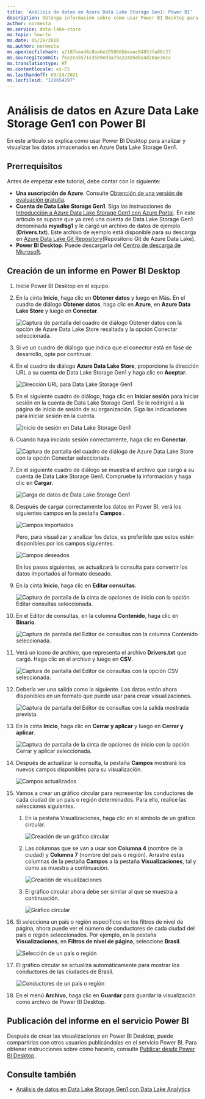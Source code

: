 ```yaml
---
title: 'Análisis de datos en Azure Data Lake Storage Gen1: Power BI'
description: Obtenga información sobre cómo usar Power BI Desktop para analizar y visualizar los datos almacenados en Azure Data Lake Storage Gen1.
author: normesta
ms.service: data-lake-store
ms.topic: how-to
ms.date: 05/29/2018
ms.author: normesta
ms.openlocfilehash: a2187bead4c8aa6e205888bbaaac84853fa88c27
ms.sourcegitcommit: f6e2ea5571e35b9ed3a79a22485eba4d20ae36cc
ms.translationtype: HT
ms.contentlocale: es-ES
ms.lasthandoff: 09/24/2021
ms.locfileid: "128654297"
---
```

# <a name="analyze-data-in-azure-data-lake-storage-gen1-by-using-power-bi"></a>Análisis de datos en Azure Data Lake Storage Gen1 con Power BI
En este artículo se explica cómo usar Power BI Desktop para analizar y visualizar los datos almacenados en Azure Data Lake Storage Gen1.

## <a name="prerequisites"></a>Prerrequisitos
Antes de empezar este tutorial, debe contar con lo siguiente:

* **Una suscripción de Azure**. Consulte [Obtención de una versión de evaluación gratuita](https://azure.microsoft.com/pricing/free-trial/).
* **Cuenta de Data Lake Storage Gen1**. Siga las instrucciones de [Introducción a Azure Data Lake Storage Gen1 con Azure Portal](data-lake-store-get-started-portal.md). En este artículo se supone que ya creó una cuenta de Data Lake Storage Gen1 denominada **myadlsg1** y le cargó un archivo de datos de ejemplo (**Drivers.txt**). Este archivo de ejemplo está disponible para su descarga en [Azure Data Lake Git Repository](https://github.com/Azure/usql/tree/master/Examples/Samples/Data/AmbulanceData/Drivers.txt)(Repositorio Git de Azure Data Lake).
* **Power BI Desktop**. Puede descargarla del [Centro de descarga de Microsoft](https://www.microsoft.com/en-us/download/details.aspx?id=45331). 

## <a name="create-a-report-in-power-bi-desktop"></a>Creación de un informe en Power BI Desktop
1. Inicie Power BI Desktop en el equipo.
2. En la cinta **Inicio**, haga clic en **Obtener datos** y luego en Más. En el cuadro de diálogo **Obtener datos**, haga clic en **Azure**, en **Azure Data Lake Store** y luego en **Conectar**.
   
    ![Captura de pantalla del cuadro de diálogo Obtener datos con la opción de Azure Data Lake Store resaltada y la opción Conectar seleccionada.](./media/data-lake-store-power-bi/get-data-lake-store-account.png "Conexión a Data Lake Storage Gen 1")
3. Si ve un cuadro de diálogo que indica que el conector está en fase de desarrollo, opte por continuar.
4. En el cuadro de diálogo **Azure Data Lake Store**, proporcione la dirección URL a su cuenta de Data Lake Storage Gen1 y haga clic en **Aceptar**.
   
    ![Dirección URL para Data Lake Storage Gen1](./media/data-lake-store-power-bi/get-data-lake-store-account-url.png "Dirección URL para Data Lake Storage Gen1")
5. En el siguiente cuadro de diálogo, haga clic en **Iniciar sesión** para iniciar sesión en la cuenta de Data Lake Storage Gen1. Se le redirigirá a la página de inicio de sesión de su organización. Siga las indicaciones para iniciar sesión en la cuenta.
   
    ![Inicio de sesión en Data Lake Storage Gen1](./media/data-lake-store-power-bi/get-data-lake-store-account-signin.png "Inicio de sesión en Data Lake Storage Gen1")
6. Cuando haya iniciado sesión correctamente, haga clic en **Conectar**.
   
    ![Captura de pantalla del cuadro de diálogo de Azure Data Lake Store con la opción Conectar seleccionada.](./media/data-lake-store-power-bi/get-data-lake-store-account-connect.png "Conexión a Data Lake Storage Gen 1")
7. En el siguiente cuadro de diálogo se muestra el archivo que cargó a su cuenta de Data Lake Storage Gen1. Compruebe la información y haga clic en **Cargar**.
   
    ![Carga de datos de Data Lake Storage Gen1](./media/data-lake-store-power-bi/get-data-lake-store-account-load.png "Carga de datos de Data Lake Storage Gen1")
8. Después de cargar correctamente los datos en Power BI, verá los siguientes campos en la pestaña **Campos** .
   
    ![Campos importados](./media/data-lake-store-power-bi/imported-fields.png "Campos importados")
   
    Pero, para visualizar y analizar los datos, es preferible que estos estén disponibles por los campos siguientes.
   
    ![Campos deseados](./media/data-lake-store-power-bi/desired-fields.png "Campos deseados")
   
    En los pasos siguientes, se actualizará la consulta para convertir los datos importados al formato deseado.
9. En la cinta **Inicio**, haga clic en **Editar consultas**.
   
    ![Captura de pantalla de la cinta de opciones de inicio con la opción Editar consultas seleccionada.](./media/data-lake-store-power-bi/edit-queries.png "Editar consultas")
10. En el Editor de consultas, en la columna **Contenido**, haga clic en **Binario**.
    
    ![Captura de pantalla del Editor de consultas con la columna Contenido seleccionada.](./media/data-lake-store-power-bi/convert-query1.png "Editar consultas")
11. Verá un icono de archivo, que representa el archivo **Drivers.txt** que cargó. Haga clic en el archivo y luego en **CSV**.    
    
    ![Captura de pantalla del Editor de consultas con la opción CSV seleccionada.](./media/data-lake-store-power-bi/convert-query2.png "Editar consultas")
12. Debería ver una salida como la siguiente. Los datos están ahora disponibles en un formato que puede usar para crear visualizaciones.
    
    ![Captura de pantalla del Editor de consultas con la salida mostrada prevista.](./media/data-lake-store-power-bi/convert-query3.png "Editar consultas")
13. En la cinta **Inicio**, haga clic en **Cerrar y aplicar** y luego en **Cerrar y aplicar**.
    
    ![Captura de pantalla de la cinta de opciones de inicio con la opción Cerrar y aplicar seleccionada.](./media/data-lake-store-power-bi/load-edited-query.png "Editar consultas")
14. Después de actualizar la consulta, la pestaña **Campos** mostrará los nuevos campos disponibles para su visualización.
    
    ![Campos actualizados](./media/data-lake-store-power-bi/updated-query-fields.png "Campos actualizados")
15. Vamos a crear un gráfico circular para representar los conductores de cada ciudad de un país o región determinados. Para ello, realice las selecciones siguientes.
    
    1. En la pestaña Visualizaciones, haga clic en el símbolo de un gráfico circular.
       
        ![Creación de un gráfico circular](./media/data-lake-store-power-bi/create-pie-chart.png "Creación de un gráfico circular")
    2. Las columnas que se van a usar son **Columna 4** (nombre de la ciudad) y **Columna 7** (nombre del país o región). Arrastre estas columnas de la pestaña **Campos** a la pestaña **Visualizaciones**, tal y como se muestra a continuación.
       
        ![Creación de visualizaciones](./media/data-lake-store-power-bi/create-visualizations.png "Crear visualizaciones")
    3. El gráfico circular ahora debe ser similar al que se muestra a continuación.
       
        ![Gráfico circular](./media/data-lake-store-power-bi/pie-chart.png "Crear visualizaciones")
16. Si selecciona un país o región específicos en los filtros de nivel de página, ahora puede ver el número de conductores de cada ciudad del país o región seleccionados. Por ejemplo, en la pestaña **Visualizaciones**, en **Filtros de nivel de página**, seleccione **Brasil**.
    
    ![Selección de un país o región](./media/data-lake-store-power-bi/select-country.png "Selección de un país o región")
17. El gráfico circular se actualiza automáticamente para mostrar los conductores de las ciudades de Brasil.
    
    ![Conductores de un país o región](./media/data-lake-store-power-bi/driver-per-country.png "Controladores por país o región")
18. En el menú **Archivo**, haga clic en **Guardar** para guardar la visualización como archivo de Power BI Desktop.

## <a name="publish-report-to-power-bi-service"></a>Publicación del informe en el servicio Power BI
Después de crear las visualizaciones en Power BI Desktop, puede compartirlas con otros usuarios publicándolas en el servicio Power BI. Para obtener instrucciones sobre cómo hacerlo, consulte [Publicar desde Power BI Desktop](https://powerbi.microsoft.com/documentation/powerbi-desktop-upload-desktop-files/).

## <a name="see-also"></a>Consulte también
* [Análisis de datos en Data Lake Storage Gen1 con Data Lake Analytics](../data-lake-analytics/data-lake-analytics-get-started-portal.md)

